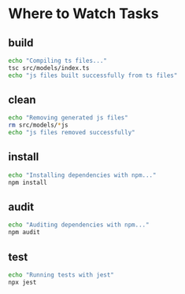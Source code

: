 # Where to Watch Tasks

<!-- Compile TS code -->
## build
~~~sh
echo "Compiling ts files..."
tsc src/models/index.ts
echo "js files built successfully from ts files"
~~~

<!-- Remove compiled js files -->
## clean
~~~sh
echo "Removing generated js files"
rm src/models/*js
echo "js files removed successfully"
~~~

<!-- Install project dependencies -->
## install
~~~sh
echo "Installing dependencies with npm..."
npm install
~~~

<!-- Audit project dependencies -->
## audit
~~~sh
echo "Auditing dependencies with npm..."
npm audit
~~~

<!-- Run project unit tests -->
## test
~~~sh
echo "Running tests with jest"
npx jest
~~~

